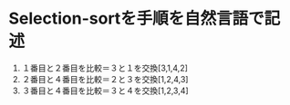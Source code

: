 # Selection-sortを手順を自然言語で記述

1. １番目と２番目を比較＝３と１を交換[3,1,4,2] 
2. ２番目と４番目を比較＝２と３を交換[1,2,4,3] 
3. ３番目と４番目を比較＝３と４を交換[1,2,3,4]